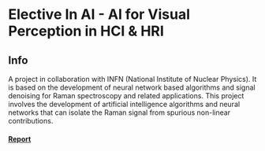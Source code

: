 # Elective In AI - Al for Visual Perception in HCI & HRI

## Info
A project in collaboration with INFN (National Institute of Nuclear Physics). It is based on the development of neural network based algorithms and signal denoising for Raman spectroscopy and related applications. This project involves the development of artificial intelligence algorithms and neural networks that can isolate the Raman signal from spurious non-linear contributions.

#### [Report](https://github.com/LucPol98/university_projects/blob/main/Master%20Degree/Elective%20In%20AI%20-%20Al%20for%20Visual%20Perception%20in%20HCI%20&%20HRI/EAI_parallelDnCNN_report.pdf)